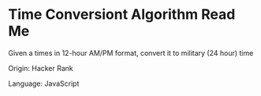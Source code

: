 # Time Conversiont Algorithm Read Me

Given a times in 12-hour AM/PM format, convert it to military (24 hour) time

Origin: Hacker Rank

Language: JavaScript